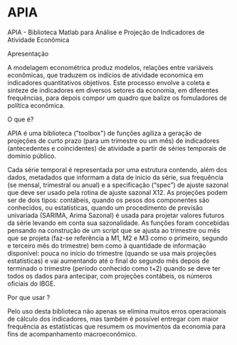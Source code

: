 APIA
====

APIA - Biblioteca Matlab para Análise e Projeção de Indicadores de Atividade Econômica

Apresentação

A modelagem econométrica produz modelos, relações entre variáveis econômicas, que traduzem os indícios de atividade economica em indicadores quantitativos objetivos. Este processo envolve a coleta e sinteze de indicadores em diversos setores da economia, em diferentes frequências, para depois compor um quadro que balize os fomuladores de política
econômica.

O que é?

APIA é uma biblioteca ("toolbox") de funções agiliza a geração de projeções de curto prazo (para um trimestre ou um mês) de indicadores (antecedentes e coincidentes) de atividade a partir de séries temporais de domínio público.

Cada série temporal é representada por uma estrutura contendo, além dos dados, metadados que informam a data de inicio da série, sua frequência (se mensal, trimestral ou anual) e a specificação (“spec”) de ajuste sazonal que deve ser usado pela rotina de ajuste sazonal X12. As projeções podem ser de dois tipos: contábeis, quando os pesos dos componentes são conhecidos, ou estatísticas, quando um procedimento de previsão univariada (SARIMA, Arima Sazonal) é usada para projetar valores futuros da série levando em conta sua sazonalidade. As funções foram concebidas pensando na construção de um script que se ajusta ao trimestre ou mês que se projeta (faz-se referência a M1, M2 e M3 como o primeiro, segundo e terceiro mês do trimestre) bem como à quantidade de informação disponível: pouca no início do trimestre (quando se usa mais projeções estatísticas) e vai aumentando até o final do segundo mês depois de terminado o trimestre (período conhecido como t+2) quando se deve ter todos os dados para antecipar, com projeções contábeis, os números oficiais do IBGE. 

Por que usar ?

Pelo uso desta biblioteca não apenas se elimina muitos erros operacionais de cálculo dos indicadores, mas também é possível entregar com maior frequência as estatísticas que resumem os movimentos da economia para fins de acompanhamento macroeconômico.
